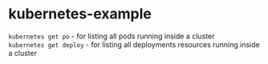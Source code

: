 # kubernetes-example

`kubernetes get po` - for listing all pods running inside a cluster  
`kubernetes get deploy` - for listing all deployments resources running inside a cluster
